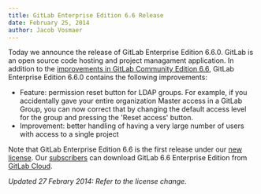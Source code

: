 ```yaml
---
title: GitLab Enterprise Edition 6.6 Release
date: February 25, 2014
author: Jacob Vosmaer
---
```

Today we announce the release of GitLab Enterprise Edition 6.6.0. 
GitLab is an open source code hosting and project managament application.
In addition to the [improvements in GitLab Community Edition 6.6](/2014/02/21/gitlab-6-dot-6-released/), GitLab Enterprise Edition 6.6.0 contains the following improvements:

- Feature: permission reset button for LDAP groups.
  For example, if you accidentally gave your entire organization Master access in a GitLab Group, you can now correct that by changing the default access level for the group and pressing the 'Reset access' button.
- Improvement: better handling of having a very large number of users with access to a single project

Note that GitLab Enterprise Edition 6.6 is the first release under our [new license](/2014/02/11/gitlab-ee-license-change/).
Our [subscribers](https://www.gitlab.com/subscription/) can download GitLab 6.6 Enterprise Edition from [GitLab Cloud](https://gitlab.com).

_Updated 27 Febrary 2014: Refer to the license change._
